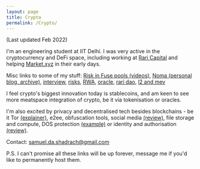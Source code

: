 ```yaml
---
layout: page
title: Crypto
permalink: /Crypto/
---
```


(Last updated Feb 2022)

I'm an engineering student at IIT Delhi. I was very active in the cryptocurrency and DeFi space, including working at [Rari Capital](http://rari.capital/) and helping [Market.xyz](http://market.xyz/) in their early days.

Misc links to some of my stuff: [Risk in Fuse pools (videos)](https://drive.google.com/file/d/1vejTh16omTQ0JuBWunc-oTnB7xsgePu0/view?usp=sharing), [Noma (personal blog, archive)](https://github.com/samueldashadrach/noma-archive), [interview](https://www.youtube.com/watch?v=y3UIUKJVQY8), [risks](https://emilythemeily.medium.com/who-wants-a-risk-free-18-1acda3952ce2), [RWA](https://github.com/samueldashadrach/whiteboardDAO-archive), [oracle](https://gov.uniswap.org/t/uni-should-become-an-oracle-token/11988/30),  [rari dao](https://medium.com/rari-capital/version-2-the-future-of-the-rari-capital-dao-9d2c37027752), [l2 and mev](https://docs.google.com/presentation/d/1uX2JAGpz4KTb_91kHHmniVR5cNiqOCFTIqI2VWcxAAI/edit#slide=id.p)

I feel crypto's biggest innovation today is stablecoins, and am keen to see more meatspace integration of crypto, be it via tokenisation or oracles.

I'm also excited by privacy and decentralised tech besides blockchains - be it Tor [(explainer)](https://skerritt.blog/how-does-tor-really-work/), e2ee, obfuscation tools, social media [(review)](https://matrix.org/_matrix/media/r0/download/twitter.modular.im/981b258141aa0b197804127cd2f7d298757bad20), file storage and compute, DOS protection [(example)](https://ethresear.ch/t/decentralised-cloudflare-using-rln-and-rich-user-identities/10774) or identity and authorisation [(review)](https://arxiv.org/abs/2008.05300).

Contact: samuel.da.shadrach@gmail.com

P.S. I can't promise all these links will be up forever, message me if you'd like to permanently host them.

